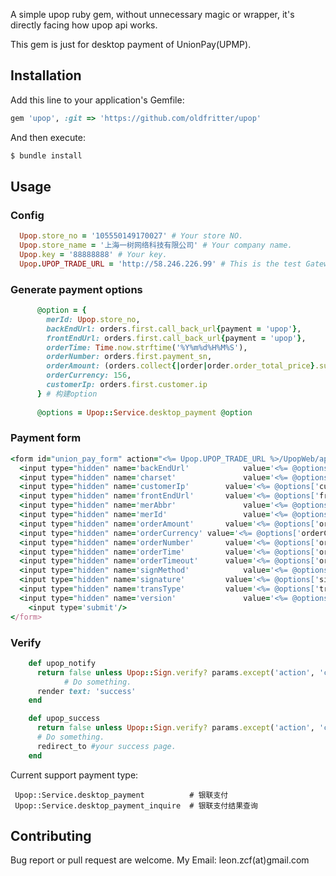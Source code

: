 
A simple upop ruby gem, without unnecessary magic or wrapper, it's directly facing how upop api works.

This gem is just for desktop payment of UnionPay(UPMP).

## Installation

Add this line to your application's Gemfile:


```ruby
gem 'upop', :git => 'https://github.com/oldfritter/upop'
```

And then execute:

```sh
$ bundle install
```

## Usage

### Config

```ruby
  Upop.store_no = '105550149170027' # Your store NO.
  Upop.store_name = '上海一树网络科技有限公司' # Your company name.
  Upop.key = '88888888' # Your key.
  Upop.UPOP_TRADE_URL = 'http://58.246.226.99' # This is the test Gateway.
```

### Generate payment options

```ruby
      @option = {
        merId: Upop.store_no, 
        backEndUrl: orders.first.call_back_url{payment = 'upop'}, 
        frontEndUrl: orders.first.call_back_url{payment = 'upop'}, 
        orderTime: Time.now.strftime('%Y%m%d%H%M%S'), 
        orderNumber: orders.first.payment_sn, 
        orderAmount: (orders.collect{|order|order.order_total_price}.sum * 100).to_i, 
        orderCurrency: 156, 
        customerIp: orders.first.customer.ip
      } # 构建option
      
      @options = Upop::Service.desktop_payment @option

```

### Payment form
```ruby
<form id="union_pay_form" action="<%= Upop.UPOP_TRADE_URL %>/UpopWeb/api/Pay.action" method='POST'>
  <input type="hidden" name='backEndUrl'			value='<%= @options['backEndUrl'] %>'/>
  <input type="hidden" name='charset'				value='<%= @options['charset'] %>'/>
  <input type="hidden" name='customerIp' 		value='<%= @options['customerIp'] %>'/>
  <input type="hidden" name='frontEndUrl'		value='<%= @options['frontEndUrl'] %>'/>
  <input type="hidden" name='merAbbr'				value='<%= @options['merAbbr'] %>'/>
  <input type="hidden" name='merId'					value='<%= @options['merId'] %>'/>
  <input type="hidden" name='orderAmount'		value='<%= @options['orderAmount'] %>'/>
  <input type="hidden" name='orderCurrency'	value='<%= @options['orderCurrency'] %>'/>
  <input type="hidden" name='orderNumber'		value='<%= @options['orderNumber'] %>'/>
  <input type="hidden" name='orderTime'			value='<%= @options['orderTime'] %>'/>
  <input type="hidden" name='orderTimeout'		value='<%= @options['orderTimeout'] %>'/>
  <input type="hidden" name='signMethod'			value='<%= @options['signMethod'] %>'/>
  <input type="hidden" name='signature'			value='<%= @options['signature'] %>'/>
  <input type="hidden" name='transType'			value='<%= @options['transType'] %>'/>
  <input type="hidden" name='version'				value='<%= @options['version'] %>'/>
	<input type='submit'/>
</form>
```

### Verify
```ruby
    def upop_notify
      return false unless Upop::Sign.verify? params.except('action', 'controller')
			# Do something.
      render text: 'success'
    end

    def upop_success
      return false unless Upop::Sign.verify? params.except('action', 'controller')
      # Do something.
      redirect_to #your success page.
    end

```

Current support payment type:
```
 Upop::Service.desktop_payment        	# 银联支付
 Upop::Service.desktop_payment_inquire  # 银联支付结果查询
```

## Contributing

Bug report or pull request are welcome.
My Email: leon.zcf(at)gmail.com